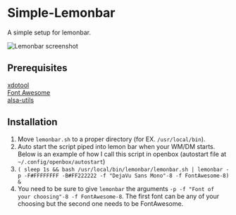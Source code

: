 # Simple-Lemonbar
A simple setup for lemonbar.

![Lemonbar screenshot](https://i.imgur.com/rPCohVJ.png)

## Prerequisites
[xdotool](https://github.com/jordansissel/xdotool)  
[Font Awesome](https://github.com/FortAwesome/Font-Awesome)  
[alsa-utils](https://github.com/gittup/alsa-utils)
  
## Installation  
1. Move `lemonbar.sh` to a proper directory (for EX. `/usr/local/bin`).
2. Auto start the script piped into lemon bar when your WM/DM starts. Below is an example of how I call this script in openbox (autostart file at `~/.config/openbox/autostart`)
  2. `( sleep 1s && bash /usr/local/bin/lemonbar/lemonbar.sh | lemonbar -p -F#FFFFFFFF -B#FF222222 -f "DejaVu Sans Mono"-8 -f FontAwesome-8) &`
3. You need to be sure to give `lemonbar` the arguments `-p -f "Font of your choosing"-8 -f FontAwesome-8`. The first font can be any of your choosing but the second one needs to be FontAwesome.

